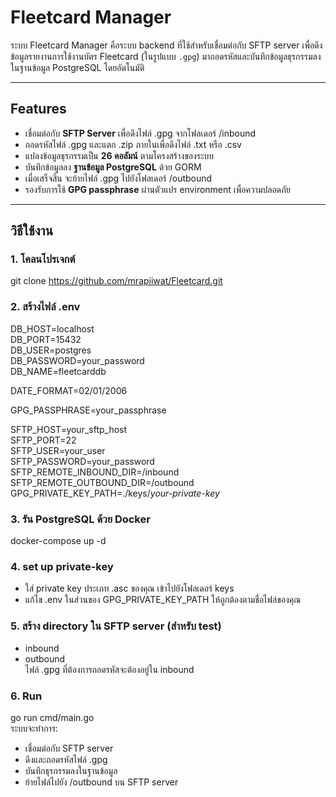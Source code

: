 # Fleetcard Manager  
  
ระบบ Fleetcard Manager คือระบบ backend ที่ใช้สำหรับเชื่อมต่อกับ SFTP server เพื่อดึงข้อมูลรายงานการใช้งานบัตร Fleetcard (ในรูปแบบ `.gpg`) มาถอดรหัสและบันทึกข้อมูลธุรกรรมลงในฐานข้อมูล PostgreSQL โดยอัตโนมัติ  
  
---  
  
## Features  
  
- เชื่อมต่อกับ **SFTP Server** เพื่อดึงไฟล์ .gpg จากโฟลเดอร์ /inbound  
- ถอดรหัสไฟล์ .gpg และแตก .zip ภายในเพื่อดึงไฟล์ .txt หรือ .csv  
- แปลงข้อมูลธุรกรรมเป็น **26 คอลัมน์** ตามโครงสร้างของระบบ  
- บันทึกข้อมูลลง **ฐานข้อมูล PostgreSQL** ด้วย GORM  
- เมื่อเสร็จสิ้น จะย้ายไฟล์ .gpg ไปยังโฟลเดอร์ /outbound  
- รองรับการใช้ **GPG passphrase** ผ่านตัวแปร environment เพื่อความปลอดภัย  

---
  
## วิธีใช้งาน  
### 1. โคลนโปรเจกต์
git clone https://github.com/mrapiiwat/Fleetcard.git  
### 2. สร้างไฟล์ .env
DB_HOST=localhost  
DB_PORT=15432  
DB_USER=postgres  
DB_PASSWORD=your_password  
DB_NAME=fleetcarddb  
  
DATE_FORMAT=02/01/2006  
  
GPG_PASSPHRASE=your_passphrase  
  
SFTP_HOST=your_sftp_host  
SFTP_PORT=22  
SFTP_USER=your_user  
SFTP_PASSWORD=your_password  
SFTP_REMOTE_INBOUND_DIR=/inbound  
SFTP_REMOTE_OUTBOUND_DIR=/outbound  
GPG_PRIVATE_KEY_PATH=./keys/*your-private-key*
### 3. รัน PostgreSQL ด้วย Docker
docker-compose up -d  
### 4. set up private-key
- ใส่ private key ประเภท .asc ของคุณ เข้าไปยังโฟลเดอร์ keys
- แก้ไข .env ในส่วนของ GPG_PRIVATE_KEY_PATH ให้ถูกต้องตามชื่อไฟล์ของคุณ
### 5. สร้าง directory ใน SFTP server (สำหรับ test)
- inbound
- outbound  
ไฟล์ .gpg ที่ต้องการถอดรหัสจะต้องอยู่ใน inbound  
### 6. Run
go run cmd/main.go  
ระบบจะทำการ:  
- เชื่อมต่อกับ SFTP server
- ดึงและถอดรหัสไฟล์ .gpg
- บันทึกธุรกรรมลงในฐานข้อมูล
- ย้ายไฟล์ไปยัง /outbound บน SFTP server